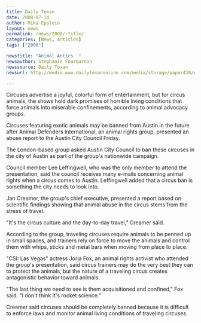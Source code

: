 ```yaml
---
title: Daily Texan
date: 2008-07-14
author: Mika Epstein
layout: news
permalink: /news/2008/:title/
categories: [News, Articles]
tags: ["2008"]

newstitle: "Animal Antics  "
newsauthor: Stephanie Fourqurean  
newssource: Daily Texan  
newsurl: http://media.www.dailytexanonline.com/media/storage/paper410/news/2008/07/14/TopStories/Animal.Antics-3390468.shtml  

---
```


Circuses advertise a joyful, colorful form of entertainment, but for circus animals, the shows hold dark promises of horrible living conditions that force animals into miserable confinements, according to animal advocacy groups. 

Circuses featuring exotic animals may be banned from Austin in the future after Animal Defenders International, an animal rights group, presented an abuse report to the Austin City Council Friday.

The London-based group asked Austin City Council to ban these circuses in the city of Austin as part of the group's nationwide campaign.

Council member Lee Leffingwell, who was the only member to attend the presentation, said the council receives many e-mails concerning animal rights when a circus comes to Austin. Leffingwell added that a circus ban is something the city needs to look into.

Jan Creamer, the group's chief executive, presented a report based on scientific findings showing that animal abuse in the circus stems from the stress of travel.

"It's the circus culture and the day-to-day travel," Creamer said.

According to the group, traveling circuses require animals to be penned up in small spaces, and trainers rely on force to move the animals and control them with whips, sticks and metal bars when moving from place to place.

"CSI: Las Vegas" actress Jorja Fox, an animal rights activist who attended the group's presentation, said circus trainers may do the very best they can to protect the animals, but the nature of a traveling circus creates antagonistic behavior toward animals. 

"The last thing we need to see is them acquisitioned and confined," Fox said. "I don't think it's rocket science." 

Creamer said circuses should be completely banned because it is difficult to enforce laws and monitor animal living conditions of traveling circuses.  

